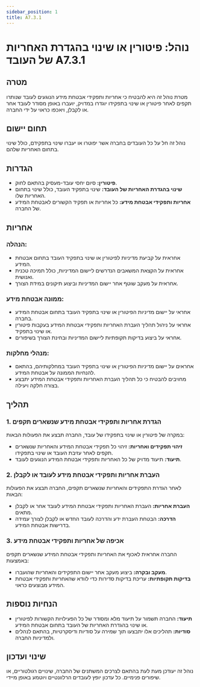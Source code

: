 ```yaml
---
sidebar_position: 1
title: A7.3.1
---
```


# נוהל: פיטורין או שינוי בהגדרת האחריות של העובד A7.3.1

## מטרה
מטרת נוהל זה היא להבטיח כי אחריות ותפקידי אבטחת מידע הנוגעים לעובד שנותרו תקפים לאחר פיטורין או שינוי בתפקידו יוגדרו במדויק, יועברו באופן מסודר לעובד אחר או לקבלן, ויאכפו כראוי על ידי החברה.

## תחום יישום
נוהל זה חל על כל העובדים בחברה אשר יפוטרו או יעברו שינוי בתפקידם, כולל שינוי בתחום האחריות שלהם.

## הגדרות
- **פיטורין:** סיום יחסי עובד-מעסיק בהתאם לחוק.
- **שינוי בהגדרת האחריות של העובד:** שינוי בתפקיד העובד, כולל שינוי בתחום האחריות שלו.
- **אחריות ותפקידי אבטחת מידע:** כל אחריות או תפקיד הקשורים לאבטחת המידע של החברה.

## אחריות
### הנהלה:
- אחראית על קביעת מדיניות לפיטורין או שינוי בתפקיד העובד בתחום אבטחת המידע.
- אחראית על הקצאת המשאבים הנדרשים ליישום המדיניות, כולל תמיכה טכנית ואנושית.
- אחראית על מעקב שוטף אחר יישום המדיניות וביצוע תיקונים במידת הצורך.

### ממונה אבטחת מידע:
- אחראי על יישום מדיניות הפיטורין או שינוי בתפקיד העובד בתחום אבטחת המידע בחברה.
- אחראי על ניהול תהליך העברת האחריות ותפקידי אבטחת המידע בעקבות פיטורין או שינוי בתפקיד.
- אחראי על ביצוע בדיקות תקופתיות ליישום המדיניות ובחינת הצורך בשיפורים.

### מנהלי מחלקות:
- אחראים על יישום מדיניות הפיטורין או שינוי בתפקיד העובד במחלקותיהם, בהתאם להנחיות הממונה על אבטחת המידע.
- מחויבים להבטיח כי כל תהליך העברת האחריות ותפקידי אבטחת המידע יתבצע בצורה חלקה ויעילה.

## תהליך
### 1. הגדרת אחריות ותפקידי אבטחת מידע שנשארים תקפים
במקרה של פיטורין או שינוי בתפקידו של עובד, החברה תבצע את הפעולות הבאות:
- **זיהוי תפקידים ואחריות:** זיהוי כל תפקידי אבטחת המידע והאחריות שנשארים תקפים לאחר עזיבת העובד או שינוי בתפקידו.
- **תיעוד:** תיעוד מדויק של כל האחריות ותפקידי אבטחת המידע הנוגעים לעובד.

### 2. העברת אחריות ותפקידי אבטחת מידע לעובד או לקבלן
לאחר הגדרת התפקידים והאחריות שנשארים תקפים, החברה תבצע את הפעולות הבאות:
- **העברת אחריות:** העברת האחריות ותפקידי אבטחת המידע לעובד אחר או לקבלן מתאים.
- **הדרכה:** הבטחת העברת ידע והדרכה לעובד החדש או לקבלן לצורך עמידה בדרישות אבטחת המידע.

### 3. אכיפה של אחריות ותפקידי אבטחת מידע
החברה אחראית לאכוף את האחריות ותפקידי אבטחת המידע שנשארים תקפים באמצעות:
- **מעקב ובקרה:** ביצוע מעקב אחר יישום התפקידים והאחריות שהועברו.
- **בדיקות תקופתיות:** עריכת בדיקות סדירות כדי לוודא שהאחריות ותפקידי אבטחת המידע מבוצעים כראוי.

## הנחיות נוספות
- **תיעוד:** החברה תשמור על תיעוד מלא ומסודר של כל הפעילויות הקשורות לפיטורין או שינוי בהגדרת האחריות של העובד בתחום אבטחת המידע.
- **סודיות:** תהליכים אלו יתבצעו תוך שמירה על סודיות ודיסקרטיות, בהתאם לנהלים ולמדיניות החברה.

## שינוי ועדכון
נוהל זה יעודכן מעת לעת בהתאם לצרכים המשתנים של החברה, שינויים רגולטוריים, או שיפורים פנימיים. כל עדכון יופץ לעובדים הרלוונטיים ויוטמע באופן מיידי.